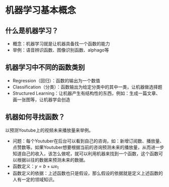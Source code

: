 
# 机器学习基本概念
## 什么是机器学习？
- 概念：机器学习就是让机器具备找一个函数的能力
- 举例：语音辨识函数、图像识别函数、alphago等
## 机器学习中不同的函数类别
- Regression（回归）：函数的输出为一个数值
- Classification（分类）：函数输出为给定分类中的其中一类，让机器做选择题
- Structured Learning：让机器产生有结构性的东西，例如：生成一篇文章、画一张图等，让机器学会创造
## 机器如何寻找函数？
以预测Youtube上的视频未来播放量来举例。
- 问题：每个Youtuber在后台可以看到自己的咨询，如：新增订阅数、播放量、点赞数等。如果Youtuber想要根据当前的咨询预测未来的播放量，从而进一步知道自己的收入，该怎么做呢，就可以利用机器来找到一个函数，这个函数可以根据以往的数据来预测未来的数据。
- 函数定义：$`y = b + \omega x_1`$
- 函数定义的依据：上述函数也只是假设，那么假设的依据就是定义上述函数的人有一定的领域知识。

